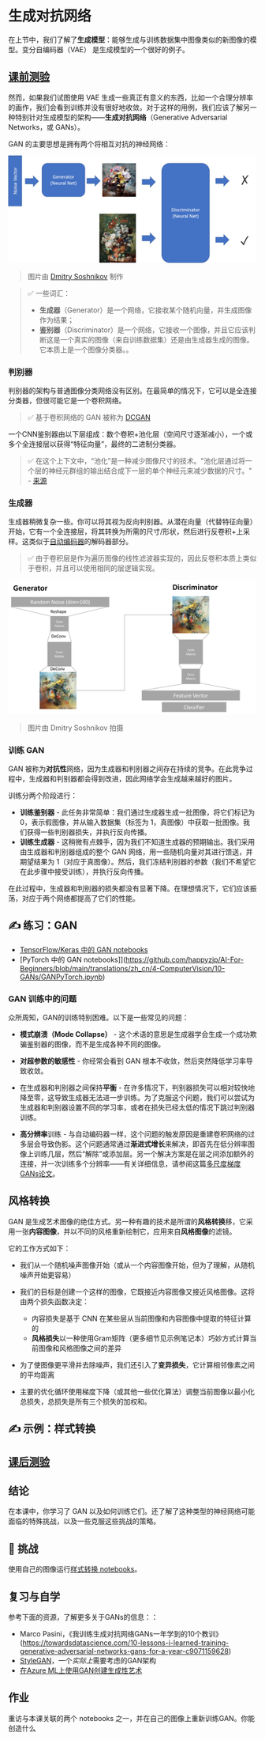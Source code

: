 # 生成对抗网络



在上节中，我们了解了**生成模型**：能够生成与训练数据集中图像类似的新图像的模型。变分自编码器（VAE） 是生成模型的一个很好的例子。

## [ 课前测验](https://red-field-0a6ddfd03.1.azurestaticapps.net/quiz/110)



然而，如果我们试图使用 VAE 生成一些真正有意义的东西，比如一个合理分辨率的画作，我们会看到训练并没有很好地收敛。对于这样的用例，我们应该了解另一种特别针对生成模型的架构——**生成对抗网络**（Generative Adversarial Networks，或 GANs）。

GAN 的主要思想是拥有两个将相互对抗的神经网络：

[![img](https://github.com/happyzjp/AI-For-Beginners/raw/main/translations/zh_cn/4-ComputerVision/10-GANs/images/gan_architecture.png)](https://github.com/happyzjp/AI-For-Beginners/blob/main/translations/zh_cn/4-ComputerVision/10-GANs/images/gan_architecture.png)

> 图片由 [Dmitry Soshnikov](http://soshnikov.com/) 制作

> ✅ 一些词汇：
>
> - **生成器**（Generator）是一个网络，它接收某个随机向量，并生成图像作为结果；
> - **鉴别器**（Discriminator）是一个网络，它接收一个图像，并且它应该判断这是一个真实的图像（来自训练数据集）还是由生成器生成的图像。它本质上是一个图像分类器。。

###  判别器



判别器的架构与普通图像分类网络没有区别。在最简单的情况下，它可以是全连接分类器，但很可能它是一个卷积网络。

> ✅ 基于卷积网络的 GAN 被称为 [DCGAN](https://arxiv.org/pdf/1511.06434.pdf)

一个CNN鉴别器由以下层组成：数个卷积+池化层（空间尺寸逐渐减小），一个或多个全连接层以获得“特征向量”，最终的二进制分类器。

> ✅ 在这个上下文中，“池化”是一种减少图像尺寸的技术。"池化层通过将一个层的神经元群组的输出结合成下一层的单个神经元来减少数据的尺寸。" - [来源](https://wikipedia.org/wiki/Convolutional_neural_network#Pooling_layers)

###  生成器



生成器稍微复杂一些。你可以将其视为反向判别器。从潜在向量（代替特征向量）开始，它有一个全连接层，将其转换为所需的尺寸/形状，然后进行反卷积+上采样。这类似于[自动编码器](https://github.com/happyzjp/AI-For-Beginners/edit/main/lessons/4-ComputerVision/09-Autoencoders/README.md)的解码器部分。

> ✅ 由于卷积层是作为遍历图像的线性滤波器实现的，因此反卷积本质上类似于卷积，并且可以使用相同的层逻辑实现。

[![img](https://github.com/happyzjp/AI-For-Beginners/raw/main/translations/zh_cn/4-ComputerVision/10-GANs/images/gan_arch_detail.png)](https://github.com/happyzjp/AI-For-Beginners/blob/main/translations/zh_cn/4-ComputerVision/10-GANs/images/gan_arch_detail.png)

> 图片由 Dmitry Soshnikov 拍摄

###  训练 GAN



GAN 被称为**对抗性**网络，因为生成器和判别器之间存在持续的竞争。在此竞争过程中，生成器和判别器都会得到改进，因此网络学会生成越来越好的图片。

训练分两个阶段进行：

- **训练鉴别器** - 此任务非常简单：我们通过生成器生成一批图像，将它们标记为 0，表示假图像，并从输入数据集（标签为 1，真图像）中获取一批图像。我们获得一些判别器损失，并执行反向传播。
- **训练生成器** - 这稍微有点棘手，因为我们不知道生成器的预期输出。我们采用由生成器和判别器组成的整个 GAN 网络，用一些随机向量对其进行馈送，并期望结果为 1（对应于真图像）。然后，我们冻结判别器的参数（我们不希望它在此步骤中接受训练），并执行反向传播。

在此过程中，生成器和判别器的损失都没有显著下降。在理想情况下，它们应该振荡，对应于两个网络都提高了它们的性能。



##  ✍️ 练习：GAN



- [TensorFlow/Keras 中的 GAN notebooks](https://github.com/happyzjp/AI-For-Beginners/blob/main/translations/zh_cn/4-ComputerVision/10-GANs/GANTF.ipynb)
- [PyTorch 中的 GAN notebooks]](https://github.com/happyzjp/AI-For-Beginners/blob/main/translations/zh_cn/4-ComputerVision/10-GANs/GANPyTorch.ipynb)

### GAN 训练中的问题



众所周知，GAN的训练特别困难。以下是一些常见的问题：

- **模式崩溃（Mode Collapse）** - 这个术语的意思是生成器学会生成一个成功欺骗鉴别器的图像，而不是生成各种不同的图像。

- **对超参数的敏感性**  - 你经常会看到 GAN 根本不收敛，然后突然降低学习率导致收敛。

- 在生成器和判别器之间保持**平衡** - 在许多情况下，判别器损失可以相对较快地降至零，这导致生成器无法进一步训练。为了克服这个问题，我们可以尝试为生成器和判别器设置不同的学习率，或者在损失已经太低的情况下跳过判别器训练。

- **高分辨率**训练 - 与自动编码器一样，这个问题的触发原因是重建卷积网络的过多层会导致伪影。这个问题通常通过**渐进式增长**来解决，即首先在低分辨率图像上训练几层，然后“解除”或添加层。另一个解决方案是在层之间添加额外的连接，并一次训练多个分辨率——有关详细信息，请参阅这篇[多尺度梯度GANs论文](https://arxiv.org/abs/1903.06048)。

  

##  风格转换



GAN 是生成艺术图像的绝佳方式。另一种有趣的技术是所谓的**风格转换**移，它采用一张**内容图像**，并以不同的风格重新绘制它，应用来自**风格图像**的滤镜。

它的工作方式如下：

- 我们从一个随机噪声图像开始（或从一个内容图像开始，但为了理解，从随机噪声开始更容易）

- 我们的目标是创建一个这样的图像，它既接近内容图像又接近风格图像。这将由两个损失函数决定：
  - 内容损失是基于 CNN 在某些层从当前图像和内容图像中提取的特征计算的
  - **风格损失**以一种使用Gram矩阵（更多细节见示例笔记本）巧妙方式计算当前图像和风格图像之间的差异
  
- 为了使图像更平滑并去除噪声，我们还引入了**变异损失**，它计算相邻像素之间的平均距离

- 主要的优化循环使用梯度下降（或其他一些优化算法）调整当前图像以最小化总损失，总损失是所有三个损失的加权和。

  

## ✍️ 示例：样式转换



## [ 课后测验](https://red-field-0a6ddfd03.1.azurestaticapps.net/quiz/210)



##  结论



在本课中，你学习了 GAN 以及如何训练它们。还了解了这种类型的神经网络可能面临的特殊挑战，以及一些克服这些挑战的策略。



##  🚀 挑战



使用自己的图像运行[样式转换 notebooks](https://github.com/happyzjp/AI-For-Beginners/edit/main/lessons/4-ComputerVision/09-Autoencoders/)。

##  复习与自学



参考下面的资源，了解更多关于GANs的信息：：

- Marco Pasini，《我训练生成对抗网络GANs一年学到的10个教训》(https://towardsdatascience.com/10-lessons-i-learned-training-generative-adversarial-networks-gans-for-a-year-c9071159628)
- [StyleGAN](https://en.wikipedia.org/wiki/StyleGAN)，一个*实际上*需要考虑的GAN架构
- [在Azure ML上使用GAN创建生成性艺术](https://soshnikov.com/scienceart/creating-generative-art-using-gan-on-azureml/)

##  作业



重访与本课关联的两个 notebooks 之一，并在自己的图像上重新训练GAN。你能创造什么